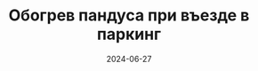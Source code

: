 ---
title: Обогрев пандуса при въезде в паркинг
url: https://habr.com/ru/companies/wirenboard/articles/824738/
cover: heating_ramp_entrance_parking/heating_ramp_entrance_parking.webp
date: 2024-06-27
category: heating
---